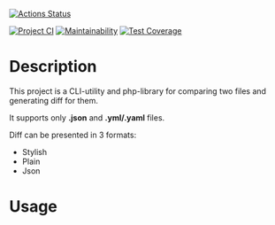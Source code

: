 [![Actions Status](https://github.com/bl1ndy/php-project-lvl2/workflows/hexlet-check/badge.svg)](https://github.com/bl1ndy/php-project-lvl2/actions)

[![Project CI](https://github.com/bl1ndy/php-project-lvl2/workflows/Project%20CI/badge.svg)](https://github.com/bl1ndy/php-project-lvl2/actions?query=workflow%3AProject%20CI) [![Maintainability](https://api.codeclimate.com/v1/badges/907a6b583b67985d4369/maintainability)](https://codeclimate.com/github/bl1ndy/php-project-lvl2/maintainability) [![Test Coverage](https://api.codeclimate.com/v1/badges/907a6b583b67985d4369/test_coverage)](https://codeclimate.com/github/bl1ndy/php-project-lvl2/test_coverage)

# Description
This project is a CLI-utility and php-library for comparing two files and generating diff for them.

It supports only **.json** and **.yml/.yaml** files.

Diff can be presented in 3 formats:
- Stylish
- Plain
- Json

# Usage